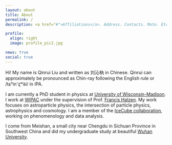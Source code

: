 ```yaml
---
layout: about
title: About
permalink: /
description: <a href="#">Affiliations</a>. Address. Contacts. Moto. Etc.

profile:
  align: right
  image: profile_pic2.jpg

news: true
social: true
---
```


Hi! My name is Qinrui Liu and written as 刘沁枘 in Chinese. Qinrui can approximately be pronounced as Chin-ray following the English rule or /tɕʰìn'ʐʷə̀i/ in IPA. 

I am currently a PhD student in physics at [University of Wisconsin-Madison](http://www.physics.wisc.edu). I work at [WIPAC](https://wipac.wisc.edu) under the supervision of Prof. [Francis Halzen](https://wipac.wisc.edu/people/faculty/francis-halzen). My work focuses on astroparticle physics, the intersection of particle physics, astrophysics and cosmology. I am a member of the [IceCube collaboration](https://icecube.wisc.edu), working on phenomenology and data analysis.   

I come from Meishan, a small city near Chengdu in Sichuan Province in Southwest China and did my undergraduate study at beautiful [Wuhan University](https://en.whu.edu.cn).


<!-- You can put a picture in, too. The code is already in, just name your picture `prof_pic.jpg` and put it in the `img/` folder.-->

<!-- Put your address / P.O. box / other info right below your picture. You can also disable any these elements by editing `profile` property of the YAML header of your `_pages/about.md`. Edit `_bibliography/papers.bib` and Jekyll will render your [publications page](/al-folio/publications/) automatically.-->

<!-- Link to your social media connections, too. This theme is set up to use [Font Awesome icons](http://fortawesome.github.io/Font-Awesome/){:target="\_blank"} and [Academicons](https://jpswalsh.github.io/academicons/){:target="\_blank"}, like the ones below. Add your Facebook, Twitter, LinkedIn, Google Scholar, or just disable all of them.-->
